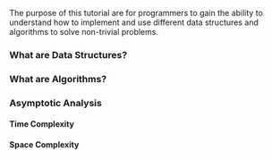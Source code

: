The purpose of this tutorial are for programmers to gain the ability to understand how to implement and use different data structures and algorithms to solve non-trivial problems.

### What are Data Structures?

### What are Algorithms?

### Asymptotic Analysis

#### Time Complexity

#### Space Complexity
